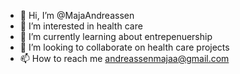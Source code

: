 - 👋 Hi, I’m @MajaAndreassen
- 👀 I’m interested in health care
- 🌱 I’m currently learning about entrepenuership
- 💞️ I’m looking to collaborate on health care projects
- 📫 How to reach me andreassenmajaa@gmail.com

<!---
MajaAndreassen/MajaAndreassen is a ✨ special ✨ repository because its `README.md` (this file) appears on your GitHub profile.
You can click the Preview link to take a look at your changes.
--->
